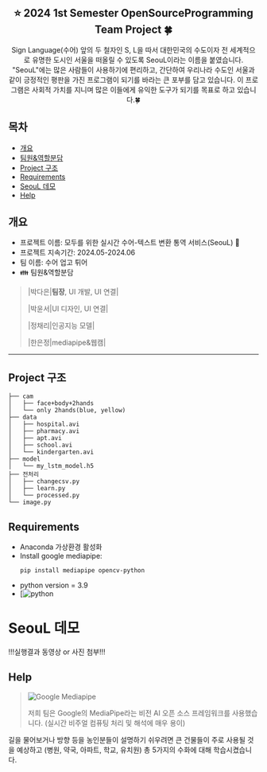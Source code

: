 <div align="center">
<h2> ⭐ 2024 1st Semester OpenSourceProgramming Team Project 🍀</h2>
Sign Language(수어) 앞의 두 철자인 S, L을 따서 대한민국의 수도이자 전 세계적으로 유명한 도시인 서울을 떠올릴 수 있도록 SeouL이라는 이름을 붙였습니다.
"SeouL"에는 많은 사람들이 사용하기에 편리하고, 간단하여 우리나라 수도인 서울과 같이 긍정적인 평판을 가진 프로그램이 되기를 바라는 큰 포부를 담고 있습니다. 이 프로그램은 사회적 가치를 지니며 많은 이들에게 유익한 도구가 되기를 목표로 하고 있습니다.🍀
</div>

## 목차
  - [개요](#개요) 
  - [팀원&역할분담](#팀원&역할분담)
  - [Project 구조](#Project-구조)
  - [Requirements](#Requirements)
  - [SeouL 데모](#SeouL-데모)
  - [Help](#Help)

## 개요
- 프로젝트 이름: 모두를 위한 실시간 수어-텍스트 변환 통역 서비스(SeouL) 🚌
- 프로젝트 지속기간: 2024.05-2024.06
- 팀 이름: 수어 업고 튀어
- 👪 팀원&역할분담
>   |박다은|**팀장**, UI 개발, UI 연결|
>
>  |박윤서|UI 디자인, UI 연결|
>
>  |정채리|인공지능 모델|
>
>  |한은정|mediapipe&웹캠|

***

## Project 구조

```
├── cam
│   ├── face+body+2hands
│   └── only 2hands(blue, yellow)
├── data
│   ├── hospital.avi
│   ├── pharmacy.avi
│   ├── apt.avi
│   ├── school.avi
│   └── kindergarten.avi
├── model
│   └── my_lstm_model.h5
├── 전처리
│   ├── changecsv.py
│   ├── learn.py
│   └── processed.py
└── image.py

```

## Requirements
* Anaconda 가상환경 활성화
* Install google mediapipe:
  ```shell
  pip install mediapipe opencv-python
  ```
* python version = 3.9
* [![python](https://code.visualstudio.com/)
  
# SeouL 데모

!!!실행결과 동영상 or 사진 첨부!!!

## Help

>![Google Mediapipe](https://github.com/onesilver04/SeouL/assets/141193305/bb47481d-3ddf-43c0-905b-2a710dcf3e23)
>
>저희 팀은 Google의 MediaPipe라는 비전 AI 오픈 소스 프레임워크를 사용했습니다.
(실시간 비주얼 컴퓨팅 처리 및 해석에 매우 용이)

길을 물어보거나 방향 등을 농인분들이 설명하기 쉬우려면 큰 건물들이 주로 사용될 것을 예상하고
(병원, 약국, 아파트, 학교, 유치원) 총 5가지의 수화에 대해 학습시켰습니다.
